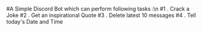 #A Simple Discord Bot which can perform following tasks :\n
#1 . Crack a Joke
#2 . Get an inspirational Quote
#3 . Delete latest 10 messages
#4 . Tell today's Date and Time
